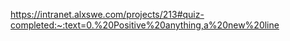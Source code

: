 https://intranet.alxswe.com/projects/213#quiz-completed:~:text=0.%20Positive%20anything,a%20new%20line
